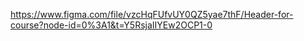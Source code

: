 https://www.figma.com/file/vzcHqFUfvUY0QZ5yae7thF/Header-for-course?node-id=0%3A1&t=Y5RsjaIIYEw2OCP1-0